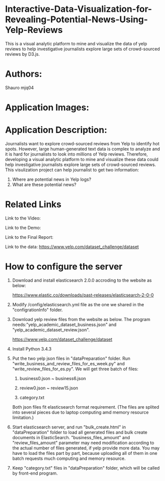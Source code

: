 # Interactive-Data-Visualization-for-Revealing-Potential-News-Using-Yelp-Reviews
This is a visual analytic platform to mine and visualize the data of yelp reviews to help investigative journalists explore large sets of crowd-sourced reviews by D3.js.
# Authors:
Shauro
mjq04
# Application Images:
# Application Description:
Journalists want to explore crowd-sourced reviews from Yelp to identify hot spots. However, large human-generated text data is complex to analyze and it is hard for journalists to look into millions of Yelp reviews. Therefore, developing a visual analytic platform to mine and visualize these data could help investigative journalists explore large sets of crowd-sourced reviews.
This visulization project can help journalist to get two information:
1.	Where are potential news in Yelp logs? 
2.	What are these potential news?
# Related Links
Link to the Video:

Link to the Demo:

Link to the Final Report:

Link to the data:
https://www.yelp.com/dataset_challenge/dataset
# How to configure the server
1. Download and install elasticsearch 2.0.0 accroding to the website as below:

    https://www.elastic.co/downloads/past-releases/elasticsearch-2-0-0

2. Modify /config/elasticsearch.yml file as the one we shared in the "configrationInfo" folder.

3. Download yelp review files from the website as below. The program needs:"yelp_academic_dataset_business.json" and "yelp_academic_dataset_review.json".

    https://www.yelp.com/dataset_challenge/dataset

4. Install Python 3.4.3

5. Put the two yelp json files in "dataPreparation" folder. Run "write_business_and_review_files_for_es_week.py" and "write_review_files_for_es.py". We will get three batch of files:

    1) business0.json ~ business6.json

    2) review0.json ~ review15.json

    3) category.txt

    Both json files fit elasticsearch format requirement. (The files are splited into several pieces due to laptop computing amd memory resource limitation.)
6. Start elasticsearch server, and run "bulk_create.html" in "dataPreparation" folder to load all generated files and bulk create documents in ElasticSearch. "business_files_amount" and "review_files_amount" parameter may need modification according to the actual number of files generated, if yelp provide more data. You may have to load the files part by part, because uploading all of them in one batch requests much computing and memory resource.

7. Keep "category.txt" files in "dataPreparation" folder, which will be called by front-end program.



